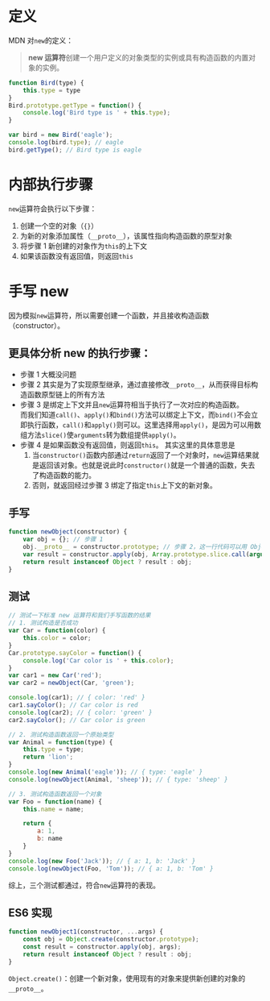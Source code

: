 # 定义
MDN 对`new`的定义：
> **new 运算符**创建一个用户定义的对象类型的实例或具有构造函数的内置对象的实例。

```js
function Bird(type) {
    this.type = type
}
Bird.prototype.getType = function() {
    console.log('Bird type is ' + this.type);
}

var bird = new Bird('eagle');
console.log(bird.type); // eagle
bird.getType(); // Bird type is eagle
```

# 内部执行步骤
`new`运算符会执行以下步骤：
1. 创建一个空的对象（`{}`）
2. 为新的对象添加属性（`__proto__`），该属性指向构造函数的原型对象
3. 将步骤 1 新创建的对象作为`this`的上下文
4. 如果该函数没有返回值，则返回`this`

# 手写 new
因为模拟`new`运算符，所以需要创建一个函数，并且接收构造函数（constructor）。

## 更具体分析 new 的执行步骤：  
- 步骤 1 大概没问题
- 步骤 2 其实是为了实现原型继承，通过直接修改`__proto__`，从而获得目标构造函数原型链上的所有方法
- 步骤 3 是绑定上下文并且`new`运算符相当于执行了一次对应的构造函数。  
  而我们知道`call()`、`apply()`和`bind()`方法可以绑定上下文，而`bind()`不会立即执行函数，`call()`和`apply()`则可以。这里选择用`apply()`，是因为可以用数组方法`slice()`使`arguments`转为数组提供`apply()`。
- 步骤 4 是如果函数没有返回值，则返回`this`。
  其实这里的具体意思是
  1. 当`constructor()`函数内部通过`return`返回了一个对象时，`new`运算结果就是返回该对象。也就是说此时`constructor()`就是一个普通的函数，失去了构造函数的能力。
  2. 否则，就返回经过步骤 3 绑定了指定`this`上下文的新对象。

## 手写
```js
function newObject(constructor) {
    var obj = {}; // 步骤 1
    obj.__proto__ = constructor.prototype; // 步骤 2，这一行代码可以用 Object.setProtypeOf(obj, constructor.prototype); 实现同样的效果
    var result = constructor.apply(obj, Array.prototype.slice.call(arguments, 1)); // 步骤 3
    return result instanceof Object ? result : obj;
}
```

## 测试
```js
// 测试一下标准 new 运算符和我们手写函数的结果
// 1. 测试构造是否成功
var Car = function(color) {
    this.color = color;
}
Car.prototype.sayColor = function() {
    console.log('Car color is ' + this.color);
}
var car1 = new Car('red');
var car2 = newObject(Car, 'green');

console.log(car1); // { color: 'red' }
car1.sayColor(); // Car color is red
console.log(car2); // { color: 'green' }
car2.sayColor(); // Car color is green

// 2. 测试构造函数返回一个原始类型
var Animal = function(type) {
    this.type = type;
    return 'lion';
}
console.log(new Animal('eagle')); // { type: 'eagle' }
console.log(newObject(Animal, 'sheep')); // { type: 'sheep' }

// 3. 测试构造函数返回一个对象
var Foo = function(name) {
    this.name = name;

    return {
        a: 1,
        b: name
    }
}
console.log(new Foo('Jack')); // { a: 1, b: 'Jack' }
console.log(newObject(Foo, 'Tom')); // { a: 1, b: 'Tom' }
```
综上，三个测试都通过，符合`new`运算符的表现。

## ES6 实现
```js
function newObject1(constructor, ...args) {
    const obj = Object.create(constructor.prototype);
    const result = constructor.apply(obj, args);
    return result instanceof Object ? result : obj;
}
```
`Object.create()`：创建一个新对象，使用现有的对象来提供新创建的对象的`__proto__`。